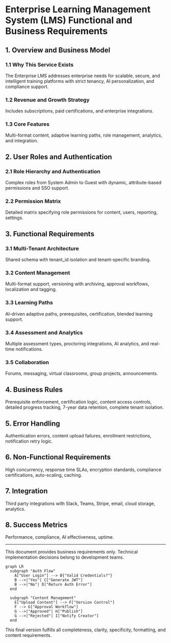 # Enterprise Learning Management System (LMS) Functional and Business Requirements

## 1. Overview and Business Model

### 1.1 Why This Service Exists
The Enterprise LMS addresses enterprise needs for scalable, secure, and intelligent training platforms with strict tenancy, AI personalization, and compliance support.

### 1.2 Revenue and Growth Strategy
Includes subscriptions, paid certifications, and enterprise integrations.

### 1.3 Core Features
Multi-format content, adaptive learning paths, role management, analytics, and integration.

## 2. User Roles and Authentication

### 2.1 Role Hierarchy and Authentication
Complex roles from System Admin to Guest with dynamic, attribute-based permissions and SSO support.

### 2.2 Permission Matrix
Detailed matrix specifying role permissions for content, users, reporting, settings.

## 3. Functional Requirements

### 3.1 Multi-Tenant Architecture
Shared schema with tenant_id isolation and tenant-specific branding.

### 3.2 Content Management
Multi-format support, versioning with archiving, approval workflows, localization and tagging.

### 3.3 Learning Paths
AI-driven adaptive paths, prerequisites, certification, blended learning support.

### 3.4 Assessment and Analytics
Multiple assessment types, proctoring integrations, AI analytics, and real-time notifications.

### 3.5 Collaboration
Forums, messaging, virtual classrooms, group projects, announcements.

## 4. Business Rules

Prerequisite enforcement, certification logic, content access controls, detailed progress tracking, 7-year data retention, complete tenant isolation.

## 5. Error Handling

Authentication errors, content upload failures, enrollment restrictions, notification retry logic.

## 6. Non-Functional Requirements

High concurrency, response time SLAs, encryption standards, compliance certifications, auto-scaling, caching.

## 7. Integration

Third party integrations with Slack, Teams, Stripe, email, cloud storage, analytics.

## 8. Success Metrics

Performance, compliance, AI effectiveness, uptime.

---

This document provides business requirements only. Technical implementation decisions belong to development teams.

```mermaid
graph LR
  subgraph "Auth Flow"
    A["User Login"] --> B{"Valid Credentials?"}
    B -->|"Yes"| C["Generate JWT"]
    B -->|"No"| D["Return Auth Error"]
  end

  subgraph "Content Management"
    E["Upload Content"] --> F["Version Control"]
    F --> G["Approval Workflow"]
    G -->|"Approved"| H["Publish"]
    G -->|"Rejected"| I["Notify Creator"]
  end
```

This final version fulfills all completeness, clarity, specificity, formatting, and content requirements.